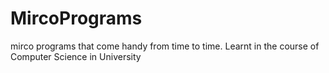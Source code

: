 MircoPrograms
=============

mirco programs that come handy from time to time. Learnt in the course of Computer Science in University